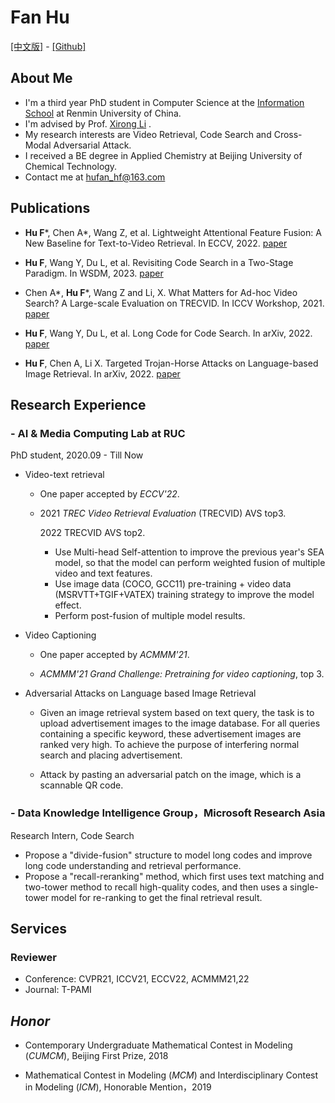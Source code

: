 # **Fan Hu**

[[中文版]](zh_index.md) - [[Github]](https://github.com/fly-dragon211)

## **About Me**

- I'm a third year PhD student in Computer Science at the [Information School](http://info.ruc.edu.cn/) at Renmin University of China.
- I'm advised by Prof. [Xirong Li](http://lixirong.net/) .
- My research interests are Video Retrieval, Code Search and Cross-Modal Adversarial Attack.
- I received a BE degree in Applied Chemistry at Beijing University of Chemical Technology.
- Contact me at [hufan_hf@163.com](mailto:hufan_hf@163.com)

## **Publications**

- **Hu F**\*, Chen A\*, Wang Z, et al. Lightweight Attentional Feature Fusion: A New Baseline for Text-to-Video Retrieval. In ECCV, 2022. [paper](https://www.ecva.net/papers/eccv_2022/papers_ECCV/html/4413_ECCV_2022_paper.php)

- **Hu F**, Wang Y, Du L, et al. Revisiting Code Search in a Two-Stage Paradigm. In WSDM, 2023. [paper](https://arxiv.org/abs/2208.11274)

- Chen A\*, **Hu F**\*, Wang Z and Li, X. What Matters for Ad-hoc Video Search? A Large-scale Evaluation on TRECVID.  In ICCV Workshop, 2021. [paper](https://openaccess.thecvf.com/content/ICCV2021W/ViRaL/papers/Chen_What_Matters_for_Ad-Hoc_Video_Search_A_Large-Scale_Evaluation_on_ICCVW_2021_paper.pdf) 

- **Hu F**, Wang Y, Du L, et al. Long Code for Code Search. In arXiv, 2022. [paper](https://arxiv.org/abs/2208.11271)

- **Hu F**, Chen A, Li X. Targeted Trojan-Horse Attacks on Language-based Image Retrieval. In arXiv, 2022. [paper](https://arxiv.org/abs/2202.03861)

  

## **Research Experience**

### - AI & Media Computing Lab at RUC

PhD student, 2020.09 - Till Now

- Video-text retrieval

  - One paper accepted by *ECCV'22*.

  - 2021 *TREC Video Retrieval Evaluation*  (TRECVID) AVS top3.

    2022 TRECVID AVS top2.

    -  Use Multi-head Self-attention to improve the previous year's SEA model, so that the model can perform weighted fusion of multiple video and text features.
    -  Use image data (COCO, GCC11) pre-training + video data (MSRVTT+TGIF+VATEX) training strategy to improve the model effect.
    -  Perform post-fusion of multiple model results.

- Video Captioning

  - One paper accepted by *ACMMM'21*.

  - *ACMMM'21 Grand Challenge: Pretraining for video captioning*, top 3.

    

- Adversarial Attacks on Language based Image Retrieval 
  - Given an image retrieval system based on text query, the task is to upload advertisement images to the image database. For all queries containing a specific keyword, these advertisement images are ranked very high. To achieve the purpose of interfering normal search and placing advertisement.

  - Attack by pasting an adversarial patch on the image, which is a scannable QR code.

### - Data Knowledge Intelligence Group，Microsoft Research Asia

Research Intern, Code Search

- Propose a "divide-fusion" structure to model long codes and improve long code understanding and retrieval performance.
- Propose a "recall-reranking" method, which first uses text matching and two-tower method to recall high-quality codes, and then uses a single-tower model for re-ranking to get the final retrieval result.

## **Services**

### Reviewer

- Conference: CVPR21, ICCV21, ECCV22, ACMMM21,22
- Journal: T-PAMI



## *Honor*

- Contemporary Undergraduate Mathematical Contest in Modeling (*CUMCM*), Beijing First Prize, 2018

- Mathematical Contest in Modeling (*MCM*) and Interdisciplinary Contest in Modeling (*ICM*), Honorable Mention，2019

  